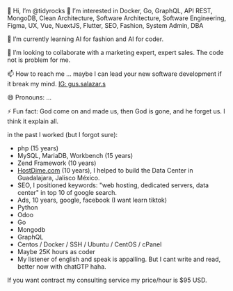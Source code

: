 👋 Hi, I’m @tidyrocks
👀 I’m interested in Docker, Go, GraphQL, API REST, MongoDB, Clean Architecture, Software Architecture, Software Engineering, Figma, UX, Vue, NuextJS, Flutter, SEO, Fashion, System Admin, DBA

🌱 I’m currently learning AI for fashion and AI for coder.

💞️ I’m looking to collaborate with a marketing expert, expert sales. The code not is problem for me.

📫 How to reach me ... maybe I can lead your new software development if it break my mind. [IG: gus.salazar.s](https://www.instagram.com/gus.salazar.s)

😄 Pronouns: ...

⚡ Fun fact: God come on and made us, then God is gone, and he forget us. I think it explain all.

in the past I worked (but I forgot sure):
- php (15 years)
- MySQL, MariaDB, Workbench (15 years)
- Zend Framework (10 years) 
- [HostDime.com](https://hostDime.com) (10 years), I helped to build the Data Center in Guadalajara, Jalisco México.
- SEO, I positioned keywords: "web hosting, dedicated servers, data center" in top 10 of google search.
- Ads, 10 years, google, facebook  (I want learn tiktok)
- Python
- Odoo
- Go
- Mongodb
- GraphQL
- Centos / Docker / SSH / Ubuntu / CentOS / cPanel
- Maybe 25K hours as coder
- My listener of english and speak is appalling. But I cant write and read, better now with chatGTP haha.

  
If you want contract my consulting service my price/hour is $95 USD.

<!---
tidyrocks/tidyrocks is a ✨ special ✨ repository because its `README.md` (this file) appears on your GitHub profile.
You can click the Preview link to take a look at your changes.
--->
